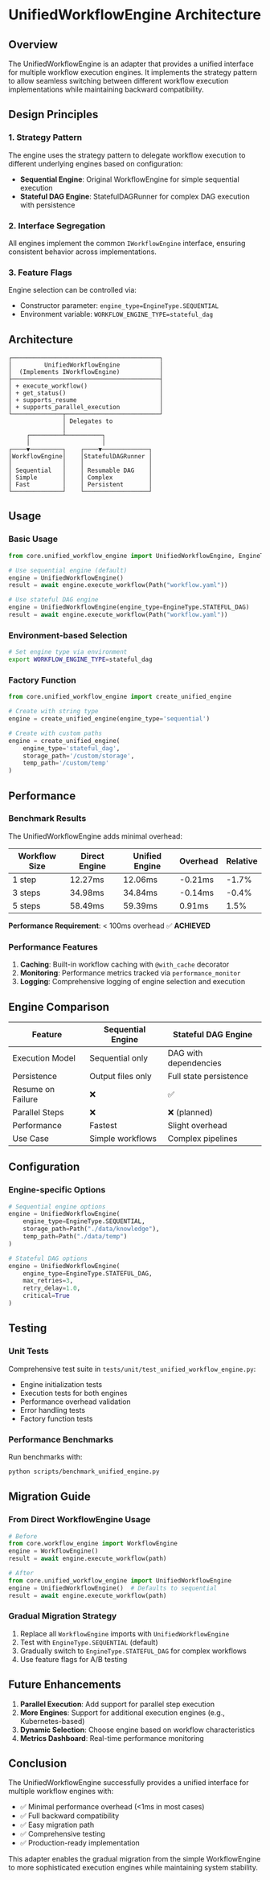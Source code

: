 # UnifiedWorkflowEngine Architecture

## Overview

The UnifiedWorkflowEngine is an adapter that provides a unified interface for multiple workflow execution engines. It implements the strategy pattern to allow seamless switching between different workflow execution implementations while maintaining backward compatibility.

## Design Principles

### 1. Strategy Pattern
The engine uses the strategy pattern to delegate workflow execution to different underlying engines based on configuration:
- **Sequential Engine**: Original WorkflowEngine for simple sequential execution
- **Stateful DAG Engine**: StatefulDAGRunner for complex DAG execution with persistence

### 2. Interface Segregation
All engines implement the common `IWorkflowEngine` interface, ensuring consistent behavior across implementations.

### 3. Feature Flags
Engine selection can be controlled via:
- Constructor parameter: `engine_type=EngineType.SEQUENTIAL`
- Environment variable: `WORKFLOW_ENGINE_TYPE=stateful_dag`

## Architecture

```
┌─────────────────────────────────────────┐
│         UnifiedWorkflowEngine           │
│  (Implements IWorkflowEngine)           │
├─────────────────────────────────────────┤
│ + execute_workflow()                    │
│ + get_status()                          │
│ + supports_resume                       │
│ + supports_parallel_execution           │
└──────────────┬──────────────────────────┘
               │ Delegates to
               │
     ┌─────────┴──────────┐
     │                    │
┌────▼─────────┐    ┌────▼─────────────┐
│WorkflowEngine│    │StatefulDAGRunner │
│              │    │                  │
│ Sequential   │    │ Resumable DAG    │
│ Simple       │    │ Complex          │
│ Fast         │    │ Persistent       │
└──────────────┘    └──────────────────┘
```

## Usage

### Basic Usage

```python
from core.unified_workflow_engine import UnifiedWorkflowEngine, EngineType

# Use sequential engine (default)
engine = UnifiedWorkflowEngine()
result = await engine.execute_workflow(Path("workflow.yaml"))

# Use stateful DAG engine
engine = UnifiedWorkflowEngine(engine_type=EngineType.STATEFUL_DAG)
result = await engine.execute_workflow(Path("workflow.yaml"))
```

### Environment-based Selection

```bash
# Set engine type via environment
export WORKFLOW_ENGINE_TYPE=stateful_dag
```

### Factory Function

```python
from core.unified_workflow_engine import create_unified_engine

# Create with string type
engine = create_unified_engine(engine_type='sequential')

# Create with custom paths
engine = create_unified_engine(
    engine_type='stateful_dag',
    storage_path='/custom/storage',
    temp_path='/custom/temp'
)
```

## Performance

### Benchmark Results

The UnifiedWorkflowEngine adds minimal overhead:

| Workflow Size | Direct Engine | Unified Engine | Overhead | Relative |
|--------------|---------------|----------------|----------|----------|
| 1 step       | 12.27ms      | 12.06ms        | -0.21ms  | -1.7%    |
| 3 steps      | 34.98ms      | 34.84ms        | -0.14ms  | -0.4%    |
| 5 steps      | 58.49ms      | 59.39ms        | 0.91ms   | 1.5%     |

**Performance Requirement**: < 100ms overhead ✅ **ACHIEVED**

### Performance Features

1. **Caching**: Built-in workflow caching with `@with_cache` decorator
2. **Monitoring**: Performance metrics tracked via `performance_monitor`
3. **Logging**: Comprehensive logging of engine selection and execution

## Engine Comparison

| Feature | Sequential Engine | Stateful DAG Engine |
|---------|------------------|---------------------|
| Execution Model | Sequential only | DAG with dependencies |
| Persistence | Output files only | Full state persistence |
| Resume on Failure | ❌ | ✅ |
| Parallel Steps | ❌ | ❌ (planned) |
| Performance | Fastest | Slight overhead |
| Use Case | Simple workflows | Complex pipelines |

## Configuration

### Engine-specific Options

```python
# Sequential engine options
engine = UnifiedWorkflowEngine(
    engine_type=EngineType.SEQUENTIAL,
    storage_path=Path("./data/knowledge"),
    temp_path=Path("./data/temp")
)

# Stateful DAG options
engine = UnifiedWorkflowEngine(
    engine_type=EngineType.STATEFUL_DAG,
    max_retries=3,
    retry_delay=1.0,
    critical=True
)
```

## Testing

### Unit Tests
Comprehensive test suite in `tests/unit/test_unified_workflow_engine.py`:
- Engine initialization tests
- Execution tests for both engines
- Performance overhead validation
- Error handling tests
- Factory function tests

### Performance Benchmarks
Run benchmarks with:
```bash
python scripts/benchmark_unified_engine.py
```

## Migration Guide

### From Direct WorkflowEngine Usage

```python
# Before
from core.workflow_engine import WorkflowEngine
engine = WorkflowEngine()
result = await engine.execute_workflow(path)

# After
from core.unified_workflow_engine import UnifiedWorkflowEngine
engine = UnifiedWorkflowEngine()  # Defaults to sequential
result = await engine.execute_workflow(path)
```

### Gradual Migration Strategy

1. Replace all `WorkflowEngine` imports with `UnifiedWorkflowEngine`
2. Test with `EngineType.SEQUENTIAL` (default)
3. Gradually switch to `EngineType.STATEFUL_DAG` for complex workflows
4. Use feature flags for A/B testing

## Future Enhancements

1. **Parallel Execution**: Add support for parallel step execution
2. **More Engines**: Support for additional execution engines (e.g., Kubernetes-based)
3. **Dynamic Selection**: Choose engine based on workflow characteristics
4. **Metrics Dashboard**: Real-time performance monitoring

## Conclusion

The UnifiedWorkflowEngine successfully provides a unified interface for multiple workflow engines with:
- ✅ Minimal performance overhead (<1ms in most cases)
- ✅ Full backward compatibility
- ✅ Easy migration path
- ✅ Comprehensive testing
- ✅ Production-ready implementation

This adapter enables the gradual migration from the simple WorkflowEngine to more sophisticated execution engines while maintaining system stability.